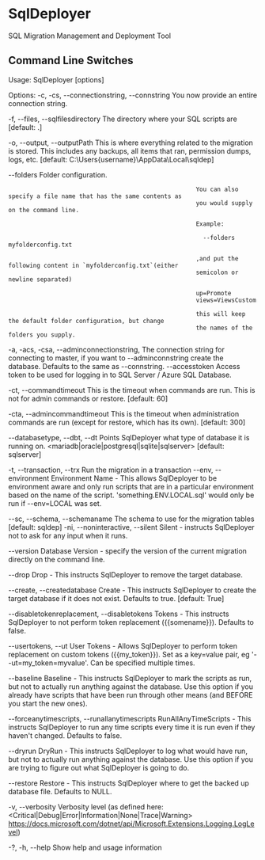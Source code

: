 # SqlDeployer
SQL Migration Management and Deployment Tool



## Command Line Switches

Usage:
  SqlDeployer [options]

Options:
  -c, -cs, --connectionstring, --connstring              You now provide an entire connection string.

  -f, --files, --sqlfilesdirectory <sqlfilesdirectory>   The directory where your SQL scripts are [default: .]

  -o, --output, --outputPath <outputPath>                This is where everything related to the migration is stored.
                                                         This includes any backups, all items that ran, permission
                                                         dumps, logs, etc. [default:
                                                         C:\Users\{username}\AppData\Local\sqldep]

  --folders <folders>                                    Folder configuration.

                                                         You can also specify a file name that has the same contents as
                                                         you would supply on the command line.

                                                         Example:

                                                           --folders myfolderconfig.txt

                                                         ,and put the following content in `myfolderconfig.txt`(either
                                                         semicolon or newline separated)

                                                         up=Promote
                                                         views=ViewsCustom

                                                         this will keep the default folder configuration, but change
                                                         the names of the folders you supply.

  -a, -acs, -csa, --adminconnectionstring,               The connection string for connecting to master, if you want to
  --adminconnstring <adminconnectionstring>              create the database.  Defaults to the same as --connstring.
  --accesstoken <accesstoken>                            Access token to be used for logging in to SQL Server / Azure
                                                         SQL Database.

  -ct, --commandtimeout <commandtimeout>                 This is the timeout when commands are run. This is not for
                                                         admin commands or restore. [default: 60]
  
  -cta, --admincommandtimeout <admincommandtimeout>      This is the timeout when administration commands are run
                                                         (except for restore, which has its own). [default: 300]
  
  --databasetype, --dbt, --dt                            Points SqlDeployer what type of database it is running on.
  <mariadb|oracle|postgresql|sqlite|sqlserver>           [default: sqlserver]
  
  -t, --transaction, --trx                               Run the migration in a transaction
  --env, --environment <environment>                     Environment Name - This allows SqlDeployer to be environment
                                                         aware and only run scripts that are in a particular
                                                         environment based on the name of the script.
                                                         'something.ENV.LOCAL.sql' would only be run if --env=LOCAL was
                                                         set.
  
  --sc, --schema, --schemaname <schemaname>              The schema to use for the migration tables [default: sqldep]
  -ni, --noninteractive, --silent                        Silent - instructs SqlDeployer not to ask for any input when
                                                         it runs.
  
  --version <version>                                    Database Version - specify the version of the current
                                                         migration directly on the command line.
  
  --drop                                                 Drop - This instructs SqlDeployer to remove the target
                                                         database.
  
  --create, --createdatabase                             Create - This instructs SqlDeployer to create the target
                                                         database if it does not exist.  Defaults to true. [default:
                                                         True]
  
  --disabletokenreplacement, --disabletokens             Tokens - This instructs SqlDeployer to not perform token
                                                         replacement ({{somename}}). Defaults to false.
  
  --usertokens, --ut <usertokens>                        User Tokens - Allows SqlDeployer to perform token replacement
                                                         on custom tokens ({{my_token}}). Set as a key=value pair, eg
                                                         '--ut=my_token=myvalue'. Can be specified multiple times.
  
  --baseline                                             Baseline - This instructs SqlDeployer to mark the scripts as
                                                         run, but not to actually run anything against the database.
                                                         Use this option if you already have scripts that have been run
                                                         through other means (and BEFORE you start the new ones).
  
  --forceanytimescripts, --runallanytimescripts          RunAllAnyTimeScripts - This instructs SqlDeployer to run any
                                                         time scripts every time it is run even if they haven't
                                                         changed. Defaults to false.
  
  --dryrun                                               DryRun - This instructs SqlDeployer to log what would have
                                                         run, but not to actually run anything against the database.
                                                         Use this option if you are trying to figure out what
                                                         SqlDeployer is going to do.
  
  --restore <restore>                                    Restore - This instructs SqlDeployer where to get the backed
                                                         up database file. Defaults to NULL.
  
  -v, --verbosity                                        Verbosity level (as defined here:
  <Critical|Debug|Error|Information|None|Trace|Warning>  https://docs.microsoft.com/dotnet/api/Microsoft.Extensions.Logging.LogLevel)
  
  -?, -h, --help                                         Show help and usage information
